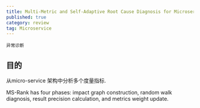 ```yaml
---
title: Multi-Metric and Self-Adaptive Root Cause Diagnosis for Microservice Application
published: true
category: review
tag: Microservice
---
```


`异常诊断`

## 目的

从micro-service 架构中分析多个度量指标.

MS-Rank has four phases: impact graph construction, random walk diagnosis, result precision calculation, and metrics weight update.


